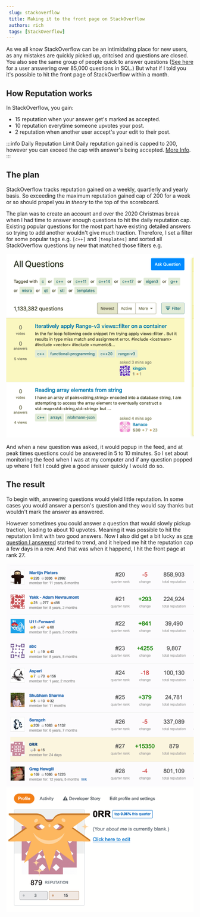 ```yaml
--- 
 slug: stackoverflow
 title: Making it to the front page on StackOverflow
 authors: rich 
 tags: [StackOverflow] 
---
```


As we all know StackOverflow can be an intimidating place for new users, as any mistakes are quickly picked up, critcised and questions are closed. You also see the same group of people quick to answer questions ([See here](https://stackoverflow.com/users/1144035/gordon-linoff) for a user answering over 85,000 questions in SQL.) But what if I told you it's possible to hit the front page of StackOverflow within a month.

<!--truncate-->

## How Reputation works

In StackOverflow, you gain:
* 15 reputation when your answer get's marked as accepted.
* 10 reputation everytime someone upvotes your post.
* 2 reputation when another user accept's your edit to their post.

:::info Daily Reputation Limit
Daily reputation gained is capped to 200, however you can exceed the cap with answer's being accepted. [More Info](https://stackoverflow.com/help/whats-reputation).
:::

## The plan

StackOverflow tracks reputation gained on a weekly, quartlerly and yearly basis. So exceeding the maximum reputation gained cap of 200 for a week or so should propel you *in theory* to the top of the scoreboard.

The plan was to create an account and over the 2020 Christmas break when I had time to answer enough questions to hit the daily reputation cap. Existing popular questions for the most part have existing detailed answers so trying to add another wouldn't give much traction. Therefore, I set a filter for some popular tags e.g. `[c++]` and `[templates]` and sorted all StackOverflow questions by new that matched those filters e.g.

![StackOverflow filters](/img/filters.png)

And when a new question was asked, it would popup in the feed, and at peak times questions could be answered in 5 to 10 minutes. So I set about monitoring the feed when I was at my computer and if any question popped up where I felt I could give a good answer quickly I would do so.


## The result

To begin with, answering questions would yield little reputation. In some cases you would answer a person's question and they would say thanks but wouldn't mark the answer as answered.

However sometimes you could answer a question that would slowly pickup traction, leading to about 10 upvotes. Meaning it was possible to hit the reputation limit with two good answers. Now I also did get a bit lucky as [one question I answered](https://stackoverflow.com/questions/65534293/stdstring-s1-modern-c-3-vs-stdstring-s1-str-3/65534356#65534356) started to trend, and it helped me hit the reputation cap a few days in a row. And that was when it happend, I hit the front page at rank 27.

![StackOverflow filters](/img/quarterrank.png)
![StackOverflow filters](/img/quarterstats.png)
